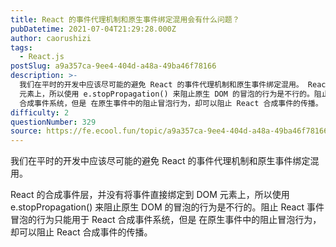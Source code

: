 ```yaml
---
title: React 的事件代理机制和原生事件绑定混用会有什么问题？
pubDatetime: 2021-07-04T21:29:28.000Z
author: caorushizi
tags:
  - React.js
postSlug: a9a357ca-9ee4-404d-a48a-49ba46f78166
description: >-
  我们在平时的开发中应该尽可能的避免 React 的事件代理机制和原生事件绑定混用。 React 的合成事件层，并没有将事件直接绑定到 DOM
  元素上，所以使用 e.stopPropagation() 来阻止原生 DOM 的冒泡的行为是不行的。阻止 React 事件冒泡的行为只能用于 React
  合成事件系统，但是 在原生事件中的阻止冒泡行为，却可以阻止 React 合成事件的传播。 
difficulty: 2
questionNumber: 329
source: https://fe.ecool.fun/topic/a9a357ca-9ee4-404d-a48a-49ba46f78166
---
```


我们在平时的开发中应该尽可能的避免 React 的事件代理机制和原生事件绑定混用。

React 的合成事件层，并没有将事件直接绑定到 DOM 元素上，所以使用 e.stopPropagation() 来阻止原生 DOM 的冒泡的行为是不行的。阻止 React 事件冒泡的行为只能用于 React 合成事件系统，但是 在原生事件中的阻止冒泡行为，却可以阻止 React 合成事件的传播。


